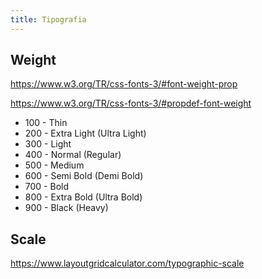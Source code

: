 ```yaml
---
title: Tipografia
---
```


## Weight

https://www.w3.org/TR/css-fonts-3/#font-weight-prop

https://www.w3.org/TR/css-fonts-3/#propdef-font-weight

- 100 - Thin
- 200 - Extra Light (Ultra Light)
- 300 - Light
- 400 - Normal (Regular)
- 500 - Medium
- 600 - Semi Bold (Demi Bold)
- 700 - Bold
- 800 - Extra Bold (Ultra Bold)
- 900 - Black (Heavy)

## Scale

https://www.layoutgridcalculator.com/typographic-scale
